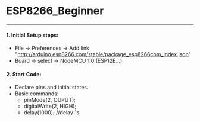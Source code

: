 # ESP8266_Beginner
***
#### 1. Initial Setup steps: 
- File -> Preferences -> Add link "http://arduino.esp8266.com/stable/package_esp8266com_index.json"
- Board -> select -> NodeMCU 1.0 (ESP12E...)
#### 2. Start Code:
- Declare pins and initial states.
- Basic commands:
  - pinMode(2, OUPUT);
  - digitalWrite(2, HIGH);
  - delay(1000); //delay 1s